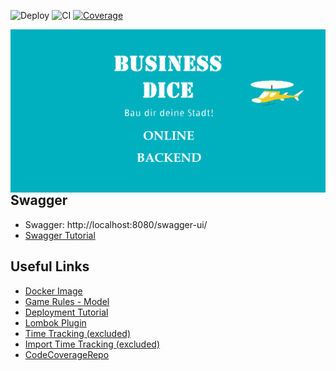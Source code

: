 ![Deploy](https://github.com/BusinessDice/BusinessDice-Server/workflows/Deploy/badge.svg)
![CI](https://github.com/BusinessDice/BusinessDice-Server/workflows/CI/badge.svg)
[![Coverage](https://codecov.io/gh/BusinessDice/BusinessDice-Server/branch/master/graph/badge.svg)](https://codecov.io/gh/BusinessDice/BusinessDice-Server)

<img src="src/main/resources/static/BusinessDice-Logo.png"
alt="BusinessDice Logo"
style="float: left; margin-right: 10px;" />

## Swagger

* Swagger: http://localhost:8080/swagger-ui/
* [Swagger Tutorial](https://www.baeldung.com/swagger-2-documentation-for-spring-rest-api)

## Useful Links

* [Docker Image](https://hub.docker.com/r/felixsteinke/private/tags)
* [Game Rules - Model](https://www.brettspiele-report.de/images/m/machi-koro/Spielanleitung-Machi-Koro.pdf)
* [Deployment Tutorial](https://github.com/soumilshah1995/Deploy-Docker-Container-on-AWS)
* [Lombok Plugin](https://plugins.jetbrains.com/plugin/6317-lombok)
* [Time Tracking (excluded)](https://wakatime.com/intellij-idea)
* [Import Time Tracking (excluded)](https://github.com/anmol098/waka-readme-stats)
* [CodeCoverageRepo](https://about.codecov.io/)
